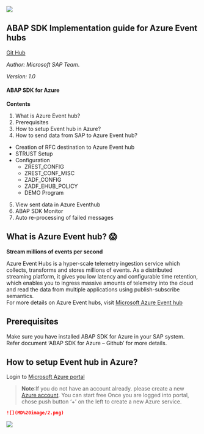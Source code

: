 ﻿


![](MD%20image/1.png?raw=true)


## **ABAP SDK Implementation guide for Azure Event hubs**

[Git Hub](https://github.com/Microsoft/ABAP-SDK-for-Azure)


*Author: Microsoft SAP Team*.

*Version: 1.0*


#### ABAP SDK for Azure
**Contents**  

1. What is Azure Event hub?  
2. Prerequisites  
3. How to setup Event hub in Azure?  
4. How to send data from SAP to Azure Event hub?  
 * Creation of RFC destination to Azure Event hub  
 * STRUST Setup
 * Configuration  
   * ZREST_CONFIG
   * ZREST_CONF_MISC
   * ZADF_CONFIG 
   * ZADF_EHUB_POLICY 
   * DEMO Program  
   
 5. View sent data in Azure Eventhub  
 6. ABAP SDK Monitor  
 7. Auto re-processing of failed messages  
 
 
 
 ## What is Azure Event hub? :scream:
 **Stream millions of events per second** 
 
 Azure Event Hubs is a hyper-scale telemetry ingestion service which collects, transforms and stores millions of events. As a distributed streaming platform, it gives you low latency and configurable time retention, which enables you to ingress massive amounts of telemetry into the cloud and read the data from multiple applications using publish-subscribe semantics.  
 For more details on Azure Event hubs, visit [Microsoft Azure Event hub](https://azure.microsoft.com/en-in/services/event-hubs/) 

 ## Prerequisites

 Make sure you have installed ABAP SDK for Azure in your SAP system. Refer document ‘ABAP SDK for Azure – Github’ for more details.
 
 ## How to setup Event hub in Azure?  
 Login to [Microsoft Azure portal](https://ms.portal.azure.com/#home)
 
 > **Note**:If you do not have an account already. please create a new [Azure account](https://azure.microsoft.com/en-us/). You can start free Once you are logged into portal, chose push button ‘+’ on the left to create a new Azure service.
 ```markdown
 ![](MD%20image/2.png)
 ```
  ![](2.png)
